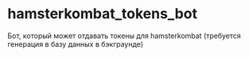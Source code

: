# hamsterkombat_tokens_bot
Бот, который может отдавать токены для hamsterkombat (требуется генерация в базу данных в бэкграунде)
